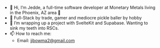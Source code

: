 - 👋 Hi, I’m Jedde, a full-time software developer at Monetary Metals living in the Phoenix, AZ area 🌇
- 👀 Full-Stack by trade, gamer and mediocre pickle baller by hobby
- 🌱 I’m wrapping up a project with SvelteKit and Supabase. Wanting to sink my teeth into RSCs.
- 📫 How to reach me:
  -  Email: jjbowma2@gmail.com

<!---
jjbowman2/jjbowman2 is a ✨ special ✨ repository because its `README.md` (this file) appears on your GitHub profile.
You can click the Preview link to take a look at your changes.
--->
